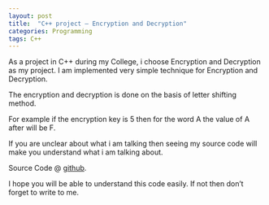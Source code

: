 ```yaml
---
layout: post
title:  "C++ project – Encryption and Decryption"
categories: Programming
tags: C++
---
```


As a project in C++ during my College, i choose Encryption and Decryption as my project. I am implemented very simple technique for Encryption and Decryption.

The encryption and decryption is done on the basis of letter shifting method.

For example if the encryption key is 5 then for the word A the value of A after will be F.

If you are unclear about what i am talking then seeing my source code will make you understand what i am talking about.

Source Code @ [github].

I hope you will be able to understand this code easily. If not then don’t forget to write to me.


[github]: https://github.com/acsudeep/cplusplus-encryption-decryption
